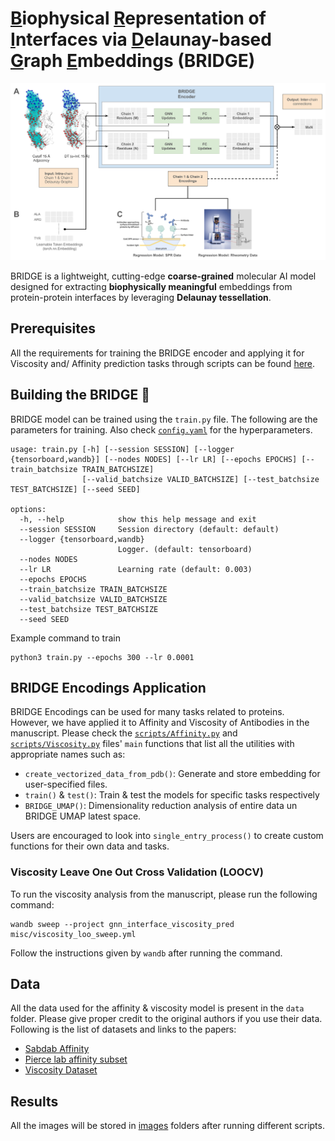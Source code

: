 # <u>B</u>iophysical <u>R</u>epresentation of <u>I</u>nterfaces via <u>D</u>elaunay-based <u>G</u>raph <u>E</u>mbeddings (BRIDGE)

![BRIDGE Schema](images/Composite_1.png "BRIDGE Schema")

BRIDGE is a lightweight, cutting-edge **coarse-grained** molecular AI model designed for extracting **biophysically meaningful** embeddings from protein-protein interfaces by leveraging **Delaunay tessellation**.

## Prerequisites
All the requirements for training the BRIDGE encoder and applying it for Viscosity and/ Affinity prediction tasks through scripts can be found [here](requirements.txt).

## Building the BRIDGE 🌉

BRIDGE model can be trained using the `train.py` file. The following are the parameters for training. Also check [`config.yaml`](config.yaml) for the hyperparameters.
```
usage: train.py [-h] [--session SESSION] [--logger {tensorboard,wandb}] [--nodes NODES] [--lr LR] [--epochs EPOCHS] [--train_batchsize TRAIN_BATCHSIZE]
                [--valid_batchsize VALID_BATCHSIZE] [--test_batchsize TEST_BATCHSIZE] [--seed SEED]

options:
  -h, --help            show this help message and exit
  --session SESSION     Session directory (default: default)
  --logger {tensorboard,wandb}
                        Logger. (default: tensorboard)
  --nodes NODES
  --lr LR               Learning rate (default: 0.003)
  --epochs EPOCHS
  --train_batchsize TRAIN_BATCHSIZE
  --valid_batchsize VALID_BATCHSIZE
  --test_batchsize TEST_BATCHSIZE
  --seed SEED
```

Example command to train
```
python3 train.py --epochs 300 --lr 0.0001
```

## BRIDGE Encodings Application

BRIDGE Encodings can be used for many tasks related to proteins. However, we have applied it to Affinity and Viscosity of Antibodies in the manuscript. Please check the [`scripts/Affinity.py`](scripts/Affinity.py) and [`scripts/Viscosity.py`](scripts/Viscosity.py) files' `main` functions that list all the utilities with appropriate names such as:

* `create_vectorized_data_from_pdb()`: Generate and store embedding for user-specified files. 
 * `train()` & `test()`: Train & test the models for specific tasks respectively
* `BRIDGE_UMAP()`: Dimensionality reduction analysis of entire data un BRIDGE UMAP latest space.

Users are encouraged to look into `single_entry_process()` to create custom functions for their own data and tasks.

### Viscosity Leave One Out Cross Validation (LOOCV)
To run the viscosity analysis from the manuscript, please run the following command:
```
wandb sweep --project gnn_interface_viscosity_pred misc/viscosity_loo_sweep.yml
```
Follow the instructions given by `wandb` after running the command.

## Data
All the data used for the affinity & viscosity model is present in the `data` folder. Please give proper credit to the original authors if you use their data. Following is the list of datasets and links to the papers:
* [Sabdab Affinity](https://doi.org/10.1093/nar/gkt1043)
* [Pierce lab affinity subset](https://doi.org/10.1016/j.str.2021.01.005)
* [Viscosity Dataset](https://doi.org/10.1038/s41598-023-28841-4
)

## Results

All the images will be stored in [images](images/) folders after running different scripts.